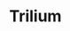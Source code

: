 ---
draft: false
title: Trilium
content:
  id: trilium
  name: Trilium
  website: https://github.com/zadam/trilium
  short_description: Trilium Notes is a hierarchical note taking application with focus on building large personal knowledge bases.
---